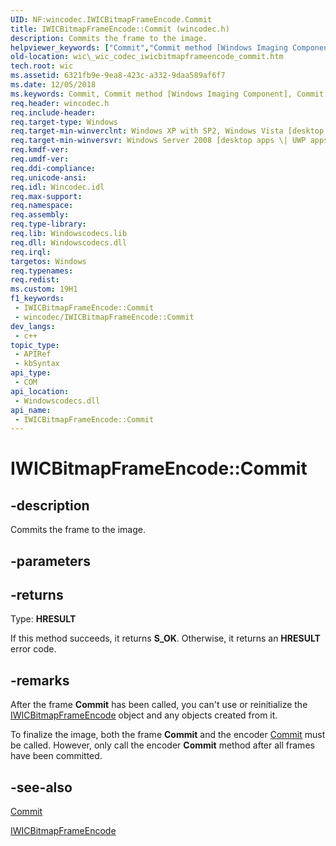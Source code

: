```yaml
---
UID: NF:wincodec.IWICBitmapFrameEncode.Commit
title: IWICBitmapFrameEncode::Commit (wincodec.h)
description: Commits the frame to the image.
helpviewer_keywords: ["Commit","Commit method [Windows Imaging Component]","Commit method [Windows Imaging Component]","IWICBitmapFrameEncode interface","IWICBitmapFrameEncode interface [Windows Imaging Component]","Commit method","IWICBitmapFrameEncode.Commit","IWICBitmapFrameEncode::Commit","_wic_codec_iwicbitmapframeencode_commit","wic._wic_codec_iwicbitmapframeencode_commit","wincodec/IWICBitmapFrameEncode::Commit"]
old-location: wic\_wic_codec_iwicbitmapframeencode_commit.htm
tech.root: wic
ms.assetid: 6321fb9e-9ea8-423c-a332-9daa589af6f7
ms.date: 12/05/2018
ms.keywords: Commit, Commit method [Windows Imaging Component], Commit method [Windows Imaging Component],IWICBitmapFrameEncode interface, IWICBitmapFrameEncode interface [Windows Imaging Component],Commit method, IWICBitmapFrameEncode.Commit, IWICBitmapFrameEncode::Commit, _wic_codec_iwicbitmapframeencode_commit, wic._wic_codec_iwicbitmapframeencode_commit, wincodec/IWICBitmapFrameEncode::Commit
req.header: wincodec.h
req.include-header: 
req.target-type: Windows
req.target-min-winverclnt: Windows XP with SP2, Windows Vista [desktop apps \| UWP apps]
req.target-min-winversvr: Windows Server 2008 [desktop apps \| UWP apps]
req.kmdf-ver: 
req.umdf-ver: 
req.ddi-compliance: 
req.unicode-ansi: 
req.idl: Wincodec.idl
req.max-support: 
req.namespace: 
req.assembly: 
req.type-library: 
req.lib: Windowscodecs.lib
req.dll: Windowscodecs.dll
req.irql: 
targetos: Windows
req.typenames: 
req.redist: 
ms.custom: 19H1
f1_keywords:
 - IWICBitmapFrameEncode::Commit
 - wincodec/IWICBitmapFrameEncode::Commit
dev_langs:
 - c++
topic_type:
 - APIRef
 - kbSyntax
api_type:
 - COM
api_location:
 - Windowscodecs.dll
api_name:
 - IWICBitmapFrameEncode::Commit
---
```


# IWICBitmapFrameEncode::Commit


## -description

Commits the frame to the image.

## -parameters

## -returns

Type: <b>HRESULT</b>

If this method succeeds, it returns <b xmlns:loc="http://microsoft.com/wdcml/l10n">S_OK</b>. Otherwise, it returns an <b xmlns:loc="http://microsoft.com/wdcml/l10n">HRESULT</b> error code.

## -remarks

After the frame <b>Commit</b> has been called, you can't use or reinitialize the <a href="/windows/desktop/api/wincodec/nn-wincodec-iwicbitmapframeencode">IWICBitmapFrameEncode</a> object and any objects created from it.


To finalize the image, both the frame <b>Commit</b> and the encoder <a href="/windows/desktop/api/wincodec/nf-wincodec-iwicbitmapencoder-commit">Commit</a> must be called. However, only call the encoder  <b>Commit</b> method after all frames have been committed.

## -see-also

<a href="/windows/desktop/api/wincodec/nf-wincodec-iwicbitmapencoder-commit">Commit</a>



<a href="/windows/desktop/api/wincodec/nn-wincodec-iwicbitmapframeencode">IWICBitmapFrameEncode</a>

